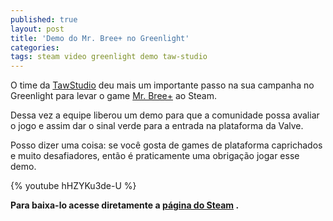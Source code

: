 ```yaml
---
published: true
layout: post
title: 'Demo do Mr. Bree+ no Greenlight'
categories: 
tags: steam video greenlight demo taw-studio
---
```


 
O time da <a href="http://tawstudio.com/" target="_blank">TawStudio</a>
 deu mais um importante passo na sua  campanha no Greenlight para levar o game <a href="http://jogosdaqui.blog.uol.com.br/arch2013-05-01_2013-05-31.html#2013_05-02_19_08_27-154784552-0" target="_blank">Mr. Bree+</a>
 ao Steam.
 
Dessa vez a equipe liberou um demo para que a comunidade possa avaliar o jogo e assim dar o sinal verde para a entrada na plataforma da Valve.
 

 
Posso dizer uma coisa: se voc&#234; gosta de games de plataforma caprichados e muito desafiadores, ent&#227;o &#233; praticamente uma obriga&#231;&#227;o jogar esse demo.
 
{% youtube hHZYKu3de-U %}
 
<strong>Para baixa-lo acesse diretamente a <a href="http://steamcommunity.com/sharedfiles/filedetails/updates/141387716" target="_blank">p&#225;gina do Steam</a>
.</strong>
